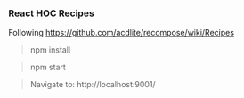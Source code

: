 ### React HOC Recipes

Following https://github.com/acdlite/recompose/wiki/Recipes

> npm install

> npm start

> Navigate to: http://localhost:9001/
